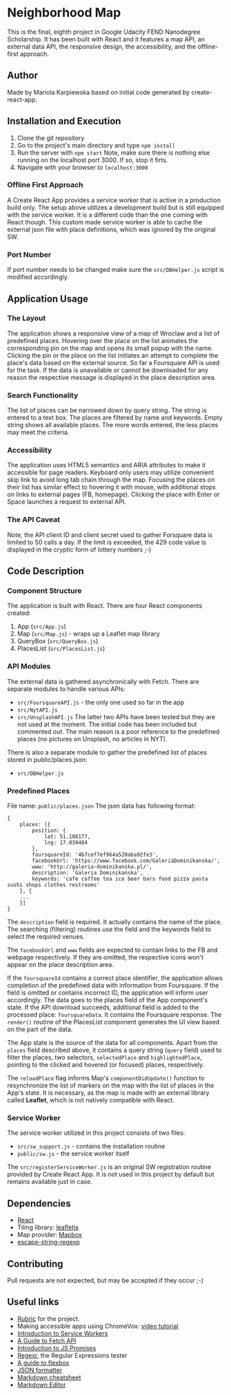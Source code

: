# Neighborhood Map
This is the final, eighth project in Google Udacity FEND Nanodegree Scholarship. It has been built with React and it features a map API, an external data API, the responsive design, the accessibility, and the offline-first approach.

## Author
Made by Mariola Karpiewska based on initial code generated by create-react-app.

## Installation and Execution
1. Clone the git repository
2. Go to the project's main directory and type `npm install`
3. Run the server with `npm start`
Note, make sure there is nothing else running on the localhost port 3000. If so, stop it firts.
4. Navigate with your browser to `localhost:3000`

### Offline First Approach
A Create React App provides a service worker that is active in a production build only. The setup above utilizes a development build but is still equipped with the service worker. It is a different code than the one coming with React though. This custom made service worker is able to cache the external json file with place definitions, which was ignored by the original SW.

### Port Number
If port number needs to be changed make sure the `src/DBHelper.js` script is modified accordingly.

## Application Usage
### The Layout
The application shows a responsive view of a map of Wroclaw and a list of predefined places. Hovering over the place on the list animates the corresponding pin on the map and opens its small popup with the name. Clicking the pin or the place on the list initiates an attempt to complete the place's data based on the external source. So far a Foursquare API is used for the task. If the data is unavailable or cannot be downloaded for any reason the respective message is displayed in the place description area.

### Search Functionality
The list of places can be narrowed down by query string. The string is entered to a text box. The places are filtered by name and keywords. Empty string shows all available places. The more words entered, the less places may meet the criteria.

### Accessibility
The application uses HTML5 semantics and ARIA attributes to make it accessible for page readers. Keyboard only users may utilize convenient skip link to avoid long tab chain through the map. Focusing the places on their list has similar effect to hovering it with mouse, with additional stops on links to external pages (FB, homepage). Clicking the place with Enter or Space launches a request to external API.

### The API Caveat
Note, the API client ID and client secret used to gather Forsquare data is limited to 50 calls a day. If the limit is exceeded, the 429 code value is displayed in the cryptic form of lottery numbers ;-)

## Code Description
### Component Structure
The application is built with React. There are four React components created:
1. App (`src/App.js`)
2. Map (`src/Map.js`) - wraps up a Leaflet map library
3. QueryBox (`src/QueryBox.js`)
4. PlacesList (`src/PlacesList.js`)

### API Modules
The external data is gathered asynchronically with Fetch. There are separate modules to handle various APIs:
- `src/FoursquareAPI.js` - the only one used so far in the app
- `src/NytAPI.js`
- `src/UnsplashAPI.js`
The latter two APIs have been tested but they are not used at the moment. The initial code has been included but commented out. The main reason is a poor reference to the predefined places (no pictures on Unsplash, no articles in NYT).

There is also a separate module to gather the predefined list of places stored in public/places.json:
- `src/DBHelper.js`

### Predefined Places
File name: `public/places.json`
The json data has following format:
```
{
	places: [{
		position: {
			lat: 51.108177,
			lng: 17.039484
		},
		foursquareId: '4b7cef7ef964a520aba92fe3',
		facebookUrl: 'https://www.facebook.com/GaleriaDominikanska/',
		www: 'http://galeria-dominikanska.pl/',
		description: 'Galeria Dominikańska',
		keywords: 'cafe coffee tea ice beer bars food pizza pasta sushi shops clothes restrooms'
    }, {
	...
	}]
}
```
The `description` field is required. It actually contains the name of the place. The searching (filtering) routines use the field and the keywords field to select the required venues.

The `facebookUrl` and `www` fields are expected to contain links to the FB and webpage respectively. If they are omitted, the respective icons won't appear on the place description area.

If the `foursquareId` contains a correct place identifier, the application allows completion of the predefined data with information from Foursquare. If the field is omitted or contains incorrect ID, the application will inform user accordingly. The data goes to the places field of the App component's state. If the API download succeeds, additional field is added to the processed place: `foursquareData`. It contains the Foursquare response. The `render()` routine of the PlacesList component generates the UI view based on the part of the data.

The App state is the source of the data for all components. Apart from the `places` field described above, it contains a query string (`query` field) used to filter the places, two selectors, `selectedPlace` and `highlightedPlace`, pointing to the clicked and hovered (or focused) places, respectively.

The `reloadPlace` flag informs Map's `componentDidUpdate()` function to resynchronize the list of markers on the map with the list of places in the App's state. It is necessary, as the map is made with an external library called **Leaflet**, which is not natively compatible with React.

### Service Worker
The service worker utilized in this project consists of two files:
- `src/sw_support.js` - contains the installation routine
- `public/sw.js` - the service worker itself

The `src/registerServiceWorker.js` is an original SW registration routine provided by Create React App. It is not used in this project by default but remains available just in case.

## Dependencies
- [React](https://reactjs.org)
- Tiling library: [leafletjs](https://leafletjs.com/)
- Map provider: [Mapbox](https://www.mapbox.com/)
- [escape-string-regexp](https://www.npmjs.com/package/escape-string-regexp)

## Contributing
Pull requests are not expected, but may be accepted if they occur ;-)

## Useful links
- [Rubric](https://review.udacity.com/#!/rubrics/1351/view) for the project.
- Making accessible apps using ChromeVox: [video tutorial](https://www.youtube.com/watch?v=x18vEEfpK3g)
- [Introduction to Service Workers](https://developers.google.com/web/fundamentals/primers/service-workers/#register_a_service_worker)
- [A Guide to Fetch API](https://developer.mozilla.org/en-US/docs/Web/API/Fetch_API/Using_Fetch)
- [Introduction to JS Promises](https://developers.google.com/web/fundamentals/primers/promises)
- [Regexr](https://regexr.com/335fm), the Regular Expressions tester
- [A guide to flexbox](https://css-tricks.com/snippets/css/a-guide-to-flexbox/)
- [JSON formatter](https://jsonlint.com/)
- [Markdown cheatsheet](https://github.com/adam-p/markdown-here/wiki/Markdown-Cheatsheet)
- [Markdown Editor](https://dillinger.io/)
